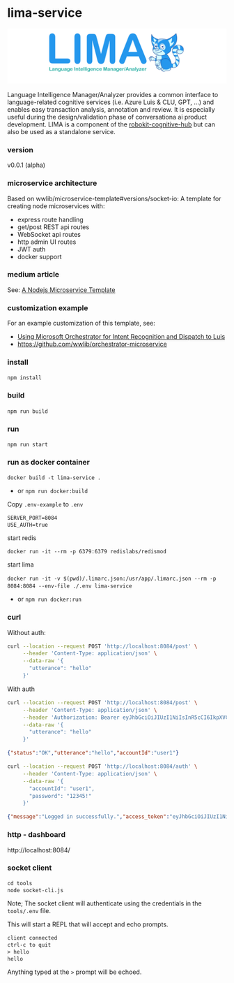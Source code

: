 # lima-service

![lima-logo](./docs/media/lima-logo-full.png)

Language Intelligence Manager/Analyzer provides a common interface to language-related cognitive services (i.e. Azure Luis & CLU, GPT, ...) and enables easy transaction analysis, annotation and review. It is especially useful during the design/validation phase of conversationa ai product development. LIMA is a component of the [robokit-cognitive-hub](https://github.com/wwlib/robokit-cognitive-hub) but can also be used as a standalone service.

### version

v0.0.1 (alpha)


### microservice architecture

Based on wwlib/microservice-template#versions/socket-io: A template for creating node microservices with:
- express route handling
- get/post REST api routes
- WebSocket api routes
- http admin UI routes
- JWT auth
- docker support

### medium article

See: [A Nodejs Microservice Template](https://medium.com/@andrew.rapo/a-nodejs-microservice-template-36f080fe1418)

### customization example

For an example customization of this template, see:
- [Using Microsoft Orchestrator for Intent Recognition and Dispatch to Luis](https://github.com/wwlib/orchestrator-microservice)
- https://github.com/wwlib/orchestrator-microservice

### install

`npm install`

### build

`npm run build`

### run

`npm run start`


### run as docker container

`docker build -t lima-service .` 
- or `npm run docker:build`

Copy `.env-example` to `.env`
```
SERVER_PORT=8084
USE_AUTH=true
```

start redis

```
docker run -it --rm -p 6379:6379 redislabs/redismod

```

start lima

`docker run -it -v $(pwd)/.limarc.json:/usr/app/.limarc.json --rm -p 8084:8084 --env-file ./.env lima-service`
- or `npm run docker:run`


### curl

Without auth:

```sh
curl --location --request POST 'http://localhost:8084/post' \
     --header 'Content-Type: application/json' \
     --data-raw '{
       "utterance": "hello"
     }'
```

With auth

```sh
curl --location --request POST 'http://localhost:8084/post' \
     --header 'Content-Type: application/json' \
     --header 'Authorization: Bearer eyJhbGciOiJIUzI1NiIsInR5cCI6IkpXVCJ9.eyJ1c2VySWQiOiJ1c2VyMSIsImF1dGgiOnsicGVybWlzc2lvbnMiOlt7InNjb3BlcyI6WyJyZWFkIl0sInJlc291cmNlIjoiZXhhbXBsZSJ9XX0sImlhdCI6MTY1MzM2MTQ3OX0.WMbG7o7CaKOf6H7djUpZ7aylvUeYw3N8cdn1K1FrN8A' \
     --data-raw '{
       "utterance": "hello"
     }'
```

```json
{"status":"OK","utterance":"hello","accountId":"user1"}
```



```sh
curl --location --request POST 'http://localhost:8084/auth' \
     --header 'Content-Type: application/json' \
     --data-raw '{
       "accountId": "user1",
       "password": "12345!"
     }'
```

```json
{"message":"Logged in successfully.","access_token":"eyJhbGciOiJIUzI1NiIsInR5cCI6IkpXVCJ9.eyJ1c2VySWQiOiJ1c2VyMSIsImF1dGgiOnsicGVybWlzc2lvbnMiOlt7InNjb3BlcyI6WyJyZWFkIl0sInJlc291cmNlIjoiZXhhbXBsZSJ9XX0sImlhdCI6MTY1NDM2NzQ5NSwiZXhwIjoxNjU0MzY3NTU1fQ.J7yxsSoOYTvNQtMkLrmlY_TEZT6x4jEvYvnI_Gqr64Q","refresh_toke":"eyJhbGciOiJIUzI1NiIsInR5cCI6IkpXVCJ9.eyJ1c2VySWQiOiJ1c2VyMSIsImlhdCI6MTY1NDM2NzQ5NSwiZXhwIjoxNjU0NDUzODk1fQ.Lj7fairF_ABjeXzIc_-38aMqfj3ce08fd33V3ymoa04","user_id":"user1"}
```

### http - dashboard

http://localhost:8084/


### socket client

```
cd tools
node socket-cli.js
```

Note; The socket client will authenticate using the credentials in the `tools/.env` file.

This will start a REPL that will accept and echo prompts.

```
client connected
ctrl-c to quit
> hello
hello
```

Anything typed at the `>` prompt will be echoed.
